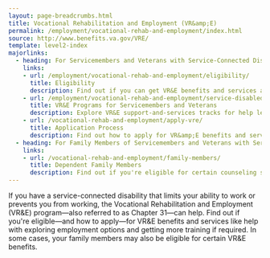 ```yaml
---
layout: page-breadcrumbs.html
title: Vocational Rehabilitation and Employment (VR&amp;E)
permalink: /employment/vocational-rehab-and-employment/index.html
source: http://www.benefits.va.gov/VRE/
template: level2-index
majorlinks:
  - heading: For Servicemembers and Veterans with Service-Connected Disabilities
    links:
    - url: /employment/vocational-rehab-and-employment/eligibility/
      title: Eligibility
      description: Find out if you can get VR&E benefits and services as a Servicemember or Veteran.
    - url: /employment/vocational-rehab-and-employment/service-disabled/
      title: VR&E Programs for Servicemembers and Veterans
      description: Explore VR&E support-and-services tracks for help learning new skills, finding a new job, starting a business, getting educational counseling, or returning to your former job.
    - url: /vocational-rehab-and-employment/apply-vre/
      title: Application Process
      description: Find out how to apply for VR&amp;E benefits and services as a Servicemember or Veteran.
  - heading: For Family Members of Servicemembers and Veterans with Service-Connected Disabilities
    links:
    - url: /vocational-rehab-and-employment/family-members/
      title: Dependent Family Members
      description: Find out if you're eligible for certain counseling services, training, and education benefits.
---
```


<div class="va-introtext">

If you have a service-connected disability that limits your ability to work or prevents you from working, the Vocational Rehabilitation and Employment (VR&amp;E) program—also referred to as Chapter 31—can help. Find out if you're eligible—and how to apply—for VR&E benefits and services like help with exploring employment options and getting more training if required. In some cases, your family members may also be eligible for certain VR&E benefits.

</div>
